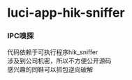 luci-app-hik-sniffer
===================

### IPC嗅探

代码依赖于可执行程序hik_sniffer<br/>
涉及到公司机密，所以不方便公开源码<br/>
感兴趣的同鞋可以抓包逆向破解

